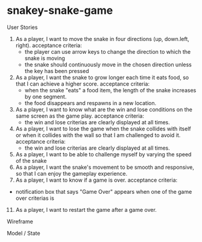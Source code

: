 # snakey-snake-game

User Stories
1. As a player, I want to move the snake in four directions (up, down.left, right).
   acceptance criteria:
   - the player can use arrow keys to change the direction to which the snake is moving
   - the snake should continuously move in the chosen direction unless the key has been pressed
3. As a player, I want the snake to grow longer each time it eats food, so that I can achieve a higher score.
   acceptance criteria:
   - when the snake "eats" a food item, the length of the snake increases by one segment.
   - the food disappears and respawns in a new location.
5. As a player, I want to know what are the win and lose conditions on the same screen as the game play.
   acceptance criteria:
   - the win and lose criterias are clearly displayed at all times.
6. As a player, I want to lose the game when the snake collides with itself or when it collides with the wall so that I am challenged to avoid it.
   acceptance criteria:
   - the win and lose criterias are clearly displayed at all times.
7. As a player, I want to be able to challenge myself by varying the speed of the snake 
10. As a player, I want the snake's movement to be smooth and responsive, so that I can enjoy the gameplay experience.
11. As a player, I want to know if a game is over.
   acceptance criteria:
   - notification box that says "Game Over" appears when one of the game over criterias is 
11. As a player, I want to restart the game after a game over.



Wireframe

Model / State
